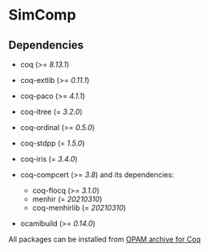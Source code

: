 # SimComp

## Dependencies
- coq (>= *8.13.1*)

- coq-extlib (>= *0.11.1*)
- coq-paco (>= *4.1.1*)
- coq-itree (= *3.2.0*)
- coq-ordinal (>= *0.5.0*)

- coq-stdpp (= *1.5.0*)
- coq-iris (= *3.4.0*)

- coq-compcert (>= *3.8*) and its dependencies:
  + coq-flocq (>= *3.1.0*)
  + menhir (= *20210310*)
  + coq-menhirlib (= *20210310*)

- ocamlbuild (>= *0.14.0*)


All packages can be installed from [OPAM archive for Coq](https://github.com/coq/opam-coq-archive)

